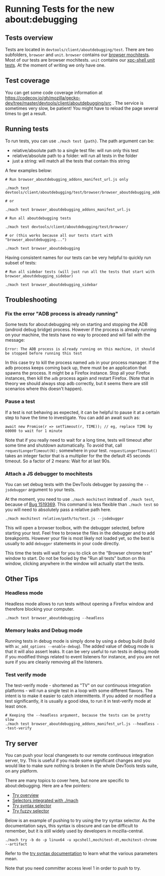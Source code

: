 # Running Tests for the new about:debugging

## Tests overview

Tests are located in `devtools/client/aboutdebugging/test`. There are two subfolders, `browser` and `unit`. `browser` contains our [browser mochitests](https://developer.mozilla.org/en-US/docs/Mozilla/Projects/Mochitest). Most of our tests are browser mochitests. `unit` contains our [xpc-shell unit tests](https://developer.mozilla.org/en-US/docs/Mozilla/QA/Writing_xpcshell-based_unit_tests). At the moment of writing we only have one.

## Test coverage

You can get some code coverage information at https://codecov.io/gh/mozilla/gecko-dev/tree/master/devtools/client/aboutdebugging/src . The service is sometimes very slow, be patient! You might have to reload the page several times to get a result.

## Running tests

To run tests, you can use `./mach test {path}`. The path argument can be:
- relative/absolute path to a single test file: will run only this test
- relative/absolute path to a folder: will run all tests in the folder
- just a string: will match all the tests that contain this string

A few examples below:

```
# Run browser_aboutdebugging_addons_manifest_url.js only

./mach test devtools/client/aboutdebugging/test/browser/browser_aboutdebugging_addons_manifest_url.js

# or

./mach test browser_aboutdebugging_addons_manifest_url.js
```

```
# Run all aboutdebugging tests

./mach test devtools/client/aboutdebugging/test/browser/

# or (this works because all our tests start with "browser_aboutdebugging...")

./mach test browser_aboutdebugging
```

Having consistent names for our tests can be very helpful to quickly run subset of tests:
```
# Run all sidebar tests (will just run all the tests that start with browser_aboutdebugging_sidebar)

./mach test browser_aboutdebugging_sidebar
```

## Troubleshooting

### Fix the error "ADB process is already running"

Some tests for about:debugging rely on starting and stopping the ADB (android debug bridge) process. However if the process is already running on your machine, the tests have no way to proceed and will fail with the message:

```
Error: The ADB process is already running on this machine, it should be stopped before running this test
```

In this case try to kill the process named `adb` in your process manager. If the adb process keeps coming back up, there must be an application that spawns the process. It might be a Firefox instance. Stop all your Firefox instances, then kill the `adb` process again and restart Firefox. (Note that in theory we should always stop adb correctly, but it seems there are still scenarios where this doesn't happen).

### Pause a test

If a test is not behaving as expected, it can be helpful to pause it at a certain step to have the time to investigate. You can add an await such as:

```
await new Promise(r => setTimeout(r, TIME)); // eg, replace TIME by 60000 to wait for 1 minute
```

Note that if you really need to wait for a long time, tests will timeout after some time and shutdown automatically. To avoid that, call `requestLongerTimeout(N);` somewhere in your test. `requestLongerTimeout()` takes an integer factor that is a multiplier for the the default 45 seconds timeout. So a factor of 2 means: Wait for at last 90s.

### Attach a JS debugger to mochitests

You can set debug tests with the DevTools debugger by passing the `--jsdebugger` argument to your tests.

At the moment, you need to use `./mach mochitest` instead of `./mach test`, because of [Bug 1519369](https://bugzilla.mozilla.org/show_bug.cgi?id=1519369). This command is less flexible than `./mach test` so you will need to absolutely pass a relative path here.

```
./mach mochitest relative/path/to/test.js --jsdebugger
```

This will open a browser toolbox, with the debugger selected, before starting your test. Feel free to browse the files in the debugger and to add breakpoints. However your file is most likely not loaded yet, so the best is usually to add `debugger` statements in your code directly.

This time the tests will wait for you to click on the "Browser chrome test" window to start. Do not be fooled by the "Run all tests" button on this window, clicking anywhere in the window will actually start the tests.

## Other Tips

### Headless mode

Headless mode allows to run tests without opening a Firefox window and therefore blocking your computer.

```
./mach test browser_aboutdebugging --headless
```

### Memory leaks and Debug mode

Running tests in debug mode is simply done by using a debug build (build with `ac_add_options --enable-debug`). The added value of debug mode is that it will also assert leaks. It can be very useful to run tests in debug mode if you modified things related to event listeners for instance, and you are not sure if you are cleanly removing all the listeners.

### Test verify mode

The test-verify mode - shortened as "TV" on our continuous integration platforms - will run a single test in a loop with some different flavors. The intent is to make it easier to catch intermittents. If you added or modified a test significantly, it is usually a good idea, to run it in test-verify mode at least once.

```
# Keeping the --headless argument, because the tests can be pretty slow
./mach test browser_aboutdebugging_addons_manifest_url.js --headless --test-verify
```

## Try server

You can push your local changesets to our remote continuous integration server, try. This is useful if you made some significant changes and you would like to make sure nothing is broken in the whole DevTools tests suite, on any platform.

There are many topics to cover here, but none are specific to about:debugging. Here are a few pointers:
- [Try overview](https://firefox-source-docs.mozilla.org/tools/try/index.html)
- [Selectors integrated with ./mach](https://firefox-source-docs.mozilla.org/tools/try/selectors/index.html)
- [Try syntax selector](https://firefox-source-docs.mozilla.org/tools/try/selectors/syntax.html)
- [Try fuzzy selector](https://firefox-source-docs.mozilla.org/tools/try/selectors/fuzzy.html)

Below is an example of pushing to try using the try syntax selector. As the documentation says, this syntax is obscure and can be difficult to remember, but it is still widely used by developers in mozilla-central.

```
./mach try -b do -p linux64 -u xpcshell,mochitest-dt,mochitest-chrome --artifact
```

Refer to the [try syntax documentation](https://firefox-source-docs.mozilla.org/tools/try/selectors/syntax.html) to learn what the various parameters mean.

Note that you need committer access level 1 in order to push to try.